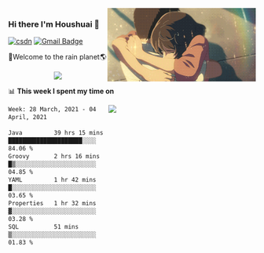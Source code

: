 <img  align='right' height="150" src="https://github.com/LikeRainDay/LikeRainDay/blob/master/pic/img_rain_1.gif?raw=true">



### Hi there I'm Houshuai :lemon:

[![csdn](https://img.shields.io/badge/-csdn-c14438?style=flat-square&logo=c&logoColor=white)](https://blog.csdn.net/qq_15807167)
[![Gmail Badge](https://img.shields.io/badge/-gmail-c14438?style=flat-square&logo=Gmail&logoColor=white&link=mailto:houshuai0816@gmail.com)](mailto:houshuai0816@gmail.com)

🚀Welcome to the rain planet🌎

<center>
<img align='center'  src="https://source.unsplash.com/random/1200x600">
</center>

📊 **This week I spent my time on**

<img align='right'   width="300" src="https://github-readme-stats.vercel.app/api?username=LikeRainDay&show_icons=true&title_color=fff&icon_color=79ff97&text_color=9f9f9f&bg_color=151515">

<!--START_SECTION:waka-->
```text
Week: 28 March, 2021 - 04 April, 2021

Java         39 hrs 15 mins  █████████████████████░░░░   84.06 % 
Groovy       2 hrs 16 mins   █▒░░░░░░░░░░░░░░░░░░░░░░░   04.85 % 
YAML         1 hr 42 mins    █░░░░░░░░░░░░░░░░░░░░░░░░   03.65 % 
Properties   1 hr 32 mins    ▓░░░░░░░░░░░░░░░░░░░░░░░░   03.28 % 
SQL          51 mins         ▒░░░░░░░░░░░░░░░░░░░░░░░░   01.83 % 
```
<!--END_SECTION:waka-->
